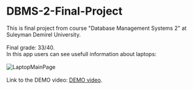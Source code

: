 # DBMS-2-Final-Project
This is final project from course "Database Management Systems 2" at Suleyman Demirel University.<br><br>Final grade: 33/40.<br>
In this app users can see usefull information about laptops:<br><br>
![LaptopMainPage](https://user-images.githubusercontent.com/84491637/123537575-f5bc1900-d751-11eb-8bd1-de4a878b9c15.jpg)<br><br>
Link to the DEMO video: <a href="https://youtu.be/uFG0caUJW_M">DEMO video</a>.
